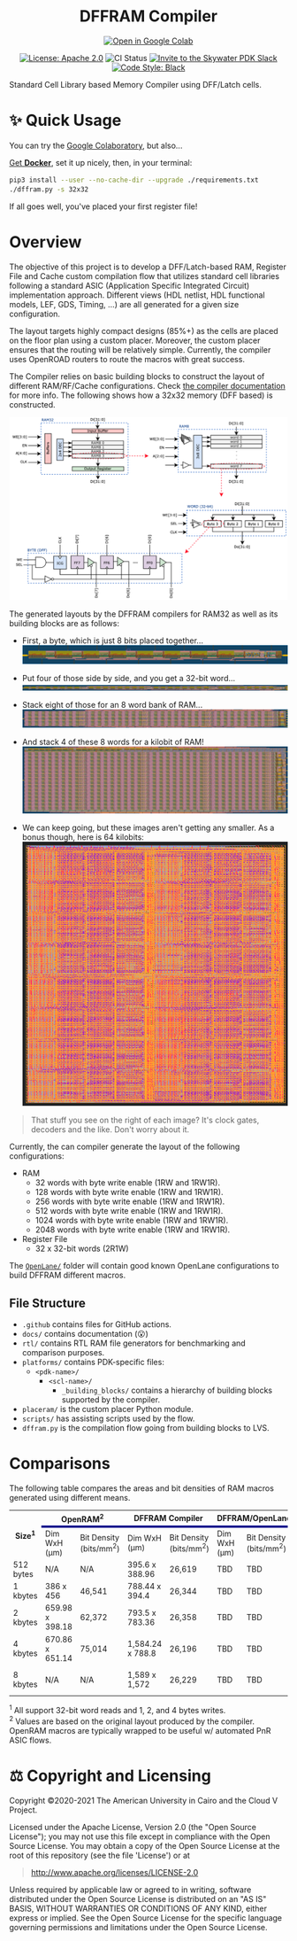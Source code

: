 <h1 align="center"> DFFRAM Compiler</h1>
<p align="center">
  <a href="https://colab.research.google.com/github/Cloud-V/DFFRAM/blob/main/dffram.ipynb"><img src="https://colab.research.google.com/assets/colab-badge.svg" alt="Open in Google Colab"/></a>
</p>
<p align="center">
    <a href="https://opensource.org/licenses/Apache-2.0"><img src="https://img.shields.io/badge/License-Apache%202.0-blue.svg" alt="License: Apache 2.0"/></a>
    <img src="https://github.com/Cloud-V/DFFRAM/actions/workflows/main.yml/badge.svg?branch=main" alt="CI Status" />
    <a href="https://invite.skywater.tools"><img src="https://img.shields.io/badge/Community-Skywater%20PDK%20Slack-ff69b4?logo=slack" alt="Invite to the Skywater PDK Slack"/></a>
    <a href="https://github.com/psf/black"><img src="https://img.shields.io/badge/code%20style-black-000000.svg" alt="Code Style: Black"/></a>
</p>

Standard Cell Library based Memory Compiler using DFF/Latch cells.

# ✨ Quick Usage
You can try the [Google Colaboratory](https://colab.research.google.com/github/Cloud-V/DFFRAM/blob/main/dffram.ipynb), but also...

[Get **Docker**](https://docs.docker.com/get-docker/), set it up nicely, then, in your terminal:

```sh
pip3 install --user --no-cache-dir --upgrade ./requirements.txt
./dffram.py -s 32x32
```

If all goes well, you've placed your first register file!

# Overview
The objective of this project is to develop a DFF/Latch-based RAM, Register File and Cache custom compilation flow that utilizes standard cell libraries following a standard ASIC (Application Specific Integrated Circuit) implementation approach. Different views (HDL netlist, HDL functional models, LEF, GDS, Timing, …) are all generated for a given size configuration.

The layout targets highly compact designs (85%+) as the cells are placed on the floor plan using a custom placer. Moreover, the custom placer ensures that the routing will be relatively simple. Currently, the compiler uses OpenROAD routers to route the macros with great success. 

The Compiler relies on basic building blocks to construct the layout of different RAM/RF/Cache configurations. Check [the compiler documentation](./docs/) for more info. The following shows how a 32x32 memory (DFF based) is constructed.

![](./docs/img/ram_ex.png)

The generated layouts by the DFFRAM compilers for RAM32 as well as its building blocks are as follows:
- First, a byte, which is just 8 bits placed together...
![GDS layout of a byte](./docs/img/1x8.png)

- Put four of those side by side, and you get a 32-bit word...
![GDS layout of a word](./docs/img/1x32.png)

- Stack eight of those for an 8 word bank of RAM...
![GDS layout of 8 words stacked vertically](./docs/img/8x32.png)

- And stack 4 of these 8 words for a kilobit of RAM!
![GDS layout of 4x8 words stacked vertically](./docs/img/32x32.png)

- We can keep going, but these images aren't getting any smaller. As a bonus though, here is 64 kilobits:
![8kbytes](./docs/img/8kb_layout.png)

> That stuff you see on the right of each image? It's clock gates, decoders and the like. Don't worry about it.


Currently, the can compiler generate the layout of the following configurations:
- RAM
  - 32 words with byte write enable (1RW and 1RW1R).
  - 128 words with byte write enable (1RW and 1RW1R).
  - 256 words with byte write enable (1RW and 1RW1R).
  - 512 words with byte write enable (1RW and 1RW1R).
  - 1024 words with byte write enable (1RW and 1RW1R).
  - 2048 words with byte write enable (1RW and 1RW1R).
- Register File
  - 32 x 32-bit words (2R1W)

The [`OpenLane/`](./OpenLane) folder will contain good known OpenLane configurations to build DFFRAM different macros. 
 
## File Structure
* `.github` contains files for GitHub actions.
* `docs/` contains documentation (😮)
* `rtl/` contains RTL RAM file generators for benchmarking and comparison purposes.
* `platforms/` contains PDK-specific files:
  * `<pdk-name>/`
    * `<scl-name>/`
      * `_building_blocks/` contains a hierarchy of building blocks supported by the compiler.
* `placeram/` is the custom placer Python module.
* `scripts/` has assisting scripts used by the flow.
* `dffram.py` is the compilation flow going from building blocks to LVS.

# Comparisons
The following table compares the areas and bit densities of RAM macros generated using different means.


<table>
  <tr>
    <th rowspan="2">Size<sup>1</sup></th> 
    <th colspan="2">OpenRAM<sup>2</sup></th> 
    <th colspan="2">DFFRAM Compiler</th> 
    <th colspan="2">DFFRAM/OpenLane</th> 
    <th colspan="2">RTL/OpenLane</th>
  </tr>
  <tr style="border-top:4px solid darkblue;">
    <td> Dim WxH (μm) </td> <td> Bit Density (bits/mm<sup>2</sup>) </td>
    <td> Dim WxH (μm) </td> <td> Bit Density (bits/mm<sup>2</sup>) </td>
    <td> Dim WxH (μm) </td> <td> Bit Density (bits/mm<sup>2</sup>) </td>
    <td> Dim WxH (μm) </td> <td> Bit Density (bits/mm<sup>2</sup>) </td>
  </tr>
  <tr>
    <td> 512 bytes </td>
    <td> N/A </td> <td> N/A </td>
    <td> 395.6 x 388.96 </td> <td> 26,619 </td>
    <td> TBD </td> <td> TBD </td>
    <td> 680.25 x 690.97 </td> <td> 8,714 </td>
  </tr>
  <tr>
    <td> 1 kbytes </td>
    <td> 386 x 456 </td> <td> 46,541 </td>
    <td> 788.44 x 394.4 <td> 26,344 </td>
    <td> TBD </td> <td> TBD </td>
    <td> 1,050 x 1,060 </td> <td> 7,360 </td>
  </tr>
  <tr>
    <td> 2 kbytes </td>
    <td> 659.98 x 398.18  </td> <td> 62,372 </td>
    <td> 793.5 x 783.36 </td> <td> 26,358 </td>
    <td> TBD </td> <td> TBD </td>
    <td> 1,439.615 x 1,450.335 </td> <td> 7,847 </td>
  </tr>
  <tr>
    <td> 4 kbytes </td>
    <td> 670.86 x 651.14 </td> <td> 75,014 </td>
    <td> 1,584.24 x 788.8 </td> <td> 26,196 </td>
    <td> TBD </td> <td> TBD </td>
    <td> 2,074 x 2,085 </td> <td> 7,578 </td>
    
  </tr>
  <tr>
    <td> 8 kbytes </td>
    <td> N/A </td> <td> N/A </td>
    <td> 1,589 x 1,572</td> <td> 26,229 </td>
    <td> TBD </td> <td> TBD </td>
    <td> 2,686.610 x 2,697.330 </td> <td> 9,043 </td>
  </tr>
</table>



<sup>1</sup> All support 32-bit word reads and 1, 2, and 4 bytes writes.  
<sup>2</sup> Values are based on the original layout produced by the compiler. OpenRAM macros are typically wrapped to be useful w/ automated PnR ASIC flows.

# ⚖️ Copyright and Licensing
<a id="copyright-and-licensing"></a>
Copyright ©2020-2021 The American University in Cairo and the Cloud V Project.

Licensed under the Apache License, Version 2.0 (the "Open Source License");
you may not use this file except in compliance with the Open Source License.
You may obtain a copy of the Open Source License at the root of this repository
(see the file 'License') or at

> http://www.apache.org/licenses/LICENSE-2.0

Unless required by applicable law or agreed to in writing, software
distributed under the Open Source License is distributed on an "AS IS" BASIS,
WITHOUT WARRANTIES OR CONDITIONS OF ANY KIND, either express or implied.
See the Open Source License for the specific language governing permissions and
limitations under the Open Source License.
